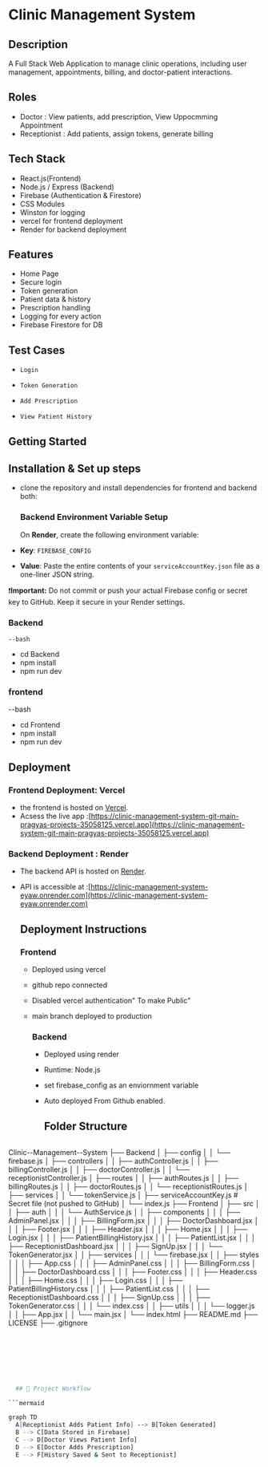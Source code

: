 # Clinic Management System

## Description
A Full Stack Web  Application to manage clinic operations, including user management, appointments, billing, and doctor-patient interactions.
## Roles
 - Doctor : View patients, add prescription, View Uppocmming Appointment
 - Receptionist : Add patients, assign tokens, generate billing

## Tech Stack
- React.js(Frontend)
- Node.js / Express (Backend)
- Firebase (Authentication & Firestore)
- CSS Modules
- Winston for logging
- vercel for  frontend deployment
- Render for backend deployment

## Features
- Home Page
-  Secure login
- Token generation
- Patient data & history
- Prescription handling
- Logging for every action
- Firebase Firestore for DB

##  Test Cases
-     Login
-     Token Generation
-     Add Prescription
-     View Patient History

## Getting Started
## Installation & Set up steps
- clone the repository and install dependencies for frontend and backend both:
  ###  Backend Environment Variable Setup

   On **Render**, create the following environment variable:

 - **Key**: `FIREBASE_CONFIG`
 - **Value**: Paste the entire contents of your `serviceAccountKey.json` file as a one-liner JSON string.

❗️**Important:** Do not commit or push your actual Firebase config or secret key to GitHub. Keep it secure in your Render settings.

  ### Backend
    --bash
  - cd Backend
  - npm install
  - npm run dev
  ### frontend
   --bash
  - cd Frontend
  - npm install
  - npm run dev

## Deployment
### Frontend Deployment: Vercel
- the frontend is hosted on [Vercel](https://vercel.com).
- Acsess the live app :[https://clinic-management-system-git-main-pragyas-projects-35058125.vercel.app](https://clinic-management-system-git-main-pragyas-projects-35058125.vercel.app)

### Backend Deployment : Render
- The backend API is hosted on [Render](https://render.com).
- API is accessible at :[https://clinic-management-system-eyaw.onrender.com](https://clinic-management-system-eyaw.onrender.com)

   ## Deployment  Instructions
  ### Frontend
  - Deployed using vercel
  - github repo connected
  - Disabled vercel authentication" To make Public"
  - main branch deployed to production
    
    ### Backend
    - Deployed using render
    - Runtime: Node.js
    - set firebase_config as an enviornment variable
    - Auto deployed From Github enabled.
   
    

      ## Folder Structure
      
  ```bash
  
 Clinic--Management--System
├── Backend
│   ├── config
│   │   └── firebase.js
│   ├── controllers
│   │   ├── authController.js
│   │   ├── billingController.js
│   │   ├── doctorController.js
│   │   └── receptionistController.js
│   ├── routes
│   │   ├── authRoutes.js
│   │   ├── billingRoutes.js
│   │   ├── doctorRoutes.js
│   │   └── receptionistRoutes.js
│   ├── services
│   │   └── tokenService.js
│   ├── serviceAccountKey.js  #  Secret file (not pushed to GitHub)
│   └── index.js
├── Frontend
│   ├── src
│   │   ├── auth
│   │   │   └── AuthService.js
│   │   ├── components
│   │   │   ├── AdminPanel.jsx
│   │   │   ├── BillingForm.jsx
│   │   │   ├── DoctorDashboard.jsx
│   │   │   ├── Footer.jsx
│   │   │   ├── Header.jsx
│   │   │   ├── Home.jsx
│   │   │   ├── Login.jsx
│   │   │   ├── PatientBillingHistory.jsx
│   │   │   ├── PatientList.jsx
│   │   │   ├── ReceptionistDashboard.jsx
│   │   │   ├── SignUp.jsx
│   │   │   └── TokenGenerator.jsx
│   │   ├── services
│   │   │   └── firebase.jsx
│   │   ├── styles
│   │   │   ├── App.css
│   │   │   ├── AdminPanel.css
│   │   │   ├── BillingForm.css
│   │   │   ├── DoctorDashboard.css
│   │   │   ├── Footer.css
│   │   │   ├── Header.css
│   │   │   ├── Home.css
│   │   │   ├── Login.css
│   │   │   ├── PatientBillingHistory.css
│   │   │   ├── PatientList.css
│   │   │   ├── ReceptionistDashboard.css
│   │   │   ├── SignUp.css
│   │   │   ├── TokenGenerator.css
│   │   │   └── index.css
│   │   ├── utils
│   │   │   └── logger.js
│   │   ├── App.jsx
│   │   └── main.jsx
│   └── index.html
├── README.md
├── LICENSE
├── .gitignore
```bash
    



      
      
     
  ## 🔄 Project Workflow

```mermaid

graph TD
  A[Receptionist Adds Patient Info] --> B[Token Generated]
  B --> C[Data Stored in Firebase]
  C --> D[Doctor Views Patient Info]
  D --> E[Doctor Adds Prescription]
  E --> F[History Saved & Sent to Receptionist]













      
  





